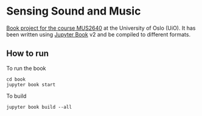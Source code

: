 # Sensing Sound and Music

[Book project for the course MUS2640](https://www.uio.no/studier/emner/hf/imv/MUS2640/) at the University of Oslo (UiO). It has been written using [Jupyter Book](https://jupyterbook.org/) v2 and be compiled to different formats. 

## How to run

To run the book

    cd book
    jupyter book start

To build

    jupyter book build --all

